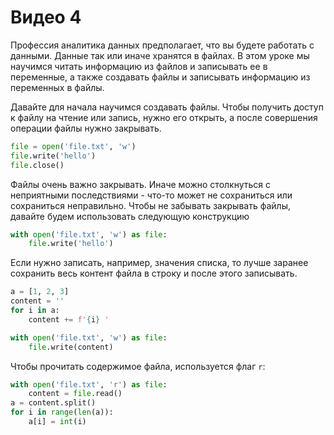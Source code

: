 # Видео 4

Профессия аналитика данных предполагает, что вы будете работать с данными. Данные так или иначе хранятся в файлах. В этом уроке мы научимся читать информацию из файлов и записывать ее в переменные, а также создавать файлы и записывать информацию из переменных в файлы.

Давайте для начала научимся создавать файлы. Чтобы получить доступ к файлу на чтение или запись, нужно его открыть, а после совершения операции файлы нужно закрывать.

```python
file = open('file.txt', 'w')
file.write('hello')
file.close()
```

Файлы очень важно закрывать. Иначе можно столкнуться с неприятными последствиями - что-то может не сохраниться или сохраниться неправильно. Чтобы не забывать закрывать файлы, давайте будем использовать следующую конструкцию

```python
with open('file.txt', 'w') as file:
    file.write('hello')
```

Если нужно записать, например, значения списка, то лучше заранее сохранить весь контент файла в строку и после этого записывать.

```python
a = [1, 2, 3]
content = ''
for i in a:
    content += f'{i} '

with open('file.txt', 'w') as file:
    file.write(content)
```

Чтобы прочитать содержимое файла, используется флаг `r`:

```python
with open('file.txt', 'r') as file:
    content = file.read()
a = content.split()
for i in range(len(a)):
    a[i] = int(i)
```
